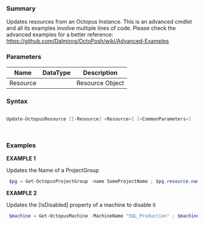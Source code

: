 ﻿### Summary

Updates resources from an Octopus Instance. This is an advanced cmdlet and all its examples involve multiple lines of code. Please check the advanced examples for a better reference: https://github.com/Dalmirog/OctoPosh/wiki/Advanced-Examples
### Parameters
| Name | DataType          | Description |
| ------------- | ----------- | ----------- |
| Resource |  |  Resource Object     |

### Syntax
``` powershell

Update-OctopusResource [[-Resource] <Resource>] [<CommonParameters>]




``` 

### Examples 

**EXAMPLE 1**

Updates the Name of a ProjectGroup

``` powershell 
 $pg = Get-OctopusProjectGroup -name SomeProjectName ; $pg.resource.name = "SomeOtherProjectName" ; Update-OctopusResource -resource $pg.resource
``` 

**EXAMPLE 2**

Updates the [IsDisabled] property of a machine to disable it

``` powershell 
 $machine = Get-OctopusMachine -MachineName "SQL_Production" ; $machine.resource.isdisabled = $true ; Update-OctopusResource -resource $machine.resource
``` 

